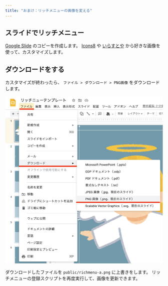 ```yaml
---
title: "おまけ：リッチメニューの画像を変える"
---
```


## スライドでリッチメニュー
[Google Slide](https://docs.google.com/presentation/u/1/d/1KnjntPILlP8UCIsPqRfCIAVVe_lNb440-j0WFt8F_38/copy) のコピーを作成します。
[Icons8](https://icons8.com/icons/new) や [いらすとや](https://www.irasutoya.com/) から好きな画像を使って、カスタマイズします。

## ダウンロードをする
カスタマイズが終わったら、 `ファイル > ダウンロード > PNG画像` をダウンロードします。

![](/images/books/line-rich-menu-handson/create-rich-menu/download-image-from-google-slide.png)

ダウンロードしたファイルを `public/richmenu-a.png` に上書きをします。
リッチメニューの登録スクリプトを再度実行して、画像を更新できます。
